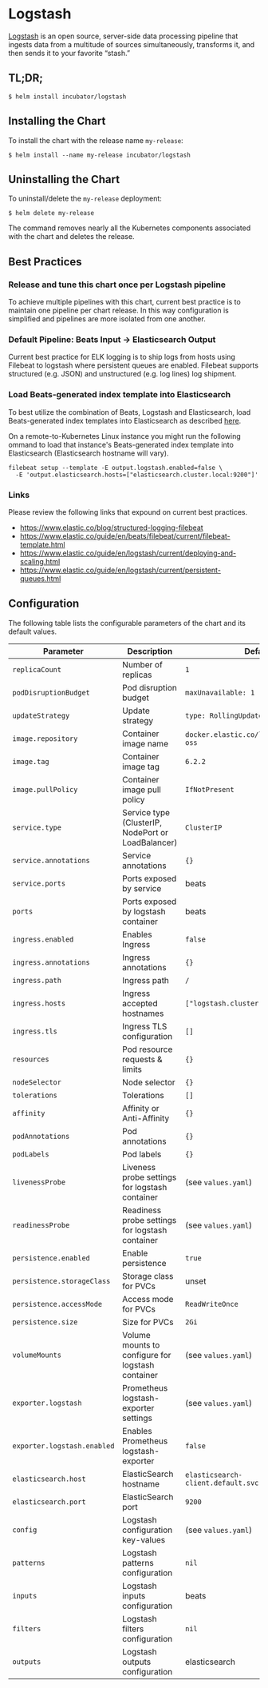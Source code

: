 # Logstash

[Logstash](https://www.elastic.co/products/logstash) is an open source, server-side data processing pipeline that ingests data from a multitude of sources simultaneously, transforms it, and then sends it to your favorite “stash.”

## TL;DR;

```console
$ helm install incubator/logstash
```

## Installing the Chart

To install the chart with the release name `my-release`:

```console
$ helm install --name my-release incubator/logstash
```

## Uninstalling the Chart

To uninstall/delete the `my-release` deployment:

```console
$ helm delete my-release
```

The command removes nearly all the Kubernetes components associated with the
chart and deletes the release.

## Best Practices

### Release and tune this chart once per Logstash pipeline

To achieve multiple pipelines with this chart, current best practice is to
maintain one pipeline per chart release. In this way configuration is
simplified and pipelines are more isolated from one another.

### Default Pipeline: Beats Input -> Elasticsearch Output

Current best practice for ELK logging is to ship logs from hosts using Filebeat
to logstash where persistent queues are enabled. Filebeat supports structured
(e.g. JSON) and unstructured (e.g. log lines) log shipment.

### Load Beats-generated index template into Elasticsearch

To best utilize the combination of Beats, Logstash and Elasticsearch,
load Beats-generated index templates into Elasticsearch as described [here](
https://www.elastic.co/guide/en/beats/filebeat/current/filebeat-template.html).

On a remote-to-Kubernetes Linux instance you might run the following ommand to
load that instance's Beats-generated index template into Elasticsearch
(Elasticsearch hostname will vary).

```
filebeat setup --template -E output.logstash.enabled=false \
  -E 'output.elasticsearch.hosts=["elasticsearch.cluster.local:9200"]'
```

### Links

Please review the following links that expound on current best practices.

- https://www.elastic.co/blog/structured-logging-filebeat
- https://www.elastic.co/guide/en/beats/filebeat/current/filebeat-template.html
- https://www.elastic.co/guide/en/logstash/current/deploying-and-scaling.html
- https://www.elastic.co/guide/en/logstash/current/persistent-queues.html

## Configuration

The following table lists the configurable parameters of the chart and its default values.

|              Parameter      |                    Description                     |                     Default                      |
| --------------------------- | -------------------------------------------------- | ------------------------------------------------ |
| `replicaCount`              | Number of replicas                                 | `1`                                              |
| `podDisruptionBudget`       | Pod disruption budget                              | `maxUnavailable: 1`                              |
| `updateStrategy`            | Update strategy                                    | `type: RollingUpdate`                            |
| `image.repository`          | Container image name                               | `docker.elastic.co/logstash/logstash-oss`        |
| `image.tag`                 | Container image tag                                | `6.2.2`                                          |
| `image.pullPolicy`          | Container image pull policy                        | `IfNotPresent`                                   |
| `service.type`              | Service type (ClusterIP, NodePort or LoadBalancer) | `ClusterIP`                                      |
| `service.annotations`       | Service annotations                                | `{}`                                             |
| `service.ports`             | Ports exposed by service                           | beats                                            |
| `ports`                     | Ports exposed by logstash container                | beats                                            |
| `ingress.enabled`           | Enables Ingress                                    | `false`                                          |
| `ingress.annotations`       | Ingress annotations                                | `{}`                                             |
| `ingress.path`              | Ingress path                                       | `/`                                              |
| `ingress.hosts`             | Ingress accepted hostnames                         | `["logstash.cluster.local"]`                     |
| `ingress.tls`               | Ingress TLS configuration                          | `[]`                                             |
| `resources`                 | Pod resource requests & limits                     | `{}`                                             |
| `nodeSelector`              | Node selector                                      | `{}`                                             |
| `tolerations`               | Tolerations                                        | `[]`                                             |
| `affinity`                  | Affinity or Anti-Affinity                          | `{}`                                             |
| `podAnnotations`            | Pod annotations                                    | `{}`                                             |
| `podLabels`                 | Pod labels                                         | `{}`                                             |
| `livenessProbe`             | Liveness probe settings for logstash container     | (see `values.yaml`)                              |
| `readinessProbe`            | Readiness probe settings for logstash container    | (see `values.yaml`)                              |
| `persistence.enabled`       | Enable persistence                                 | `true`                                           |
| `persistence.storageClass`  | Storage class for PVCs                             | unset                                            |
| `persistence.accessMode`    | Access mode for PVCs                               | `ReadWriteOnce`                                  |
| `persistence.size`          | Size for PVCs                                      | `2Gi`                                            |
| `volumeMounts`              | Volume mounts to configure for logstash container  | (see `values.yaml`)                              |
| `exporter.logstash`         | Prometheus logstash-exporter settings              | (see `values.yaml`)                              |
| `exporter.logstash.enabled` | Enables Prometheus logstash-exporter               | `false`                                          |
| `elasticsearch.host`        | ElasticSearch hostname                             | `elasticsearch-client.default.svc.cluster.local` |
| `elasticsearch.port`        | ElasticSearch port                                 | `9200`                                           |
| `config`                    | Logstash configuration key-values                  | (see `values.yaml`)                              |
| `patterns`                  | Logstash patterns configuration                    | `nil`                                            |
| `inputs`                    | Logstash inputs configuration                      | beats                                            |
| `filters`                   | Logstash filters configuration                     | `nil`                                            |
| `outputs`                   | Logstash outputs configuration                     | elasticsearch                                    |
